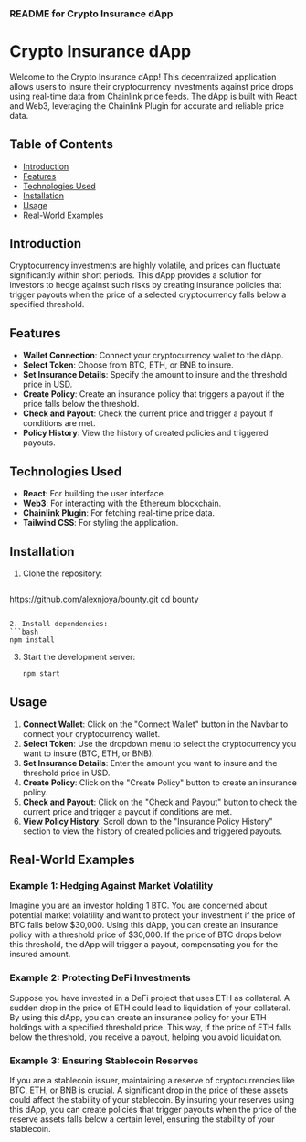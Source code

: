 ### README for Crypto Insurance dApp

# Crypto Insurance dApp

Welcome to the Crypto Insurance dApp! This decentralized application allows users to insure their cryptocurrency investments against price drops using real-time data from Chainlink price feeds. The dApp is built with React and Web3, leveraging the Chainlink Plugin for accurate and reliable price data.

## Table of Contents

- [Introduction](#introduction)
- [Features](#features)
- [Technologies Used](#technologies-used)
- [Installation](#installation)
- [Usage](#usage)
- [Real-World Examples](#real-world-examples)

## Introduction

Cryptocurrency investments are highly volatile, and prices can fluctuate significantly within short periods. This dApp provides a solution for investors to hedge against such risks by creating insurance policies that trigger payouts when the price of a selected cryptocurrency falls below a specified threshold.

## Features

- **Wallet Connection**: Connect your cryptocurrency wallet to the dApp.
- **Select Token**: Choose from BTC, ETH, or BNB to insure.
- **Set Insurance Details**: Specify the amount to insure and the threshold price in USD.
- **Create Policy**: Create an insurance policy that triggers a payout if the price falls below the threshold.
- **Check and Payout**: Check the current price and trigger a payout if conditions are met.
- **Policy History**: View the history of created policies and triggered payouts.

## Technologies Used

- **React**: For building the user interface.
- **Web3**: For interacting with the Ethereum blockchain.
- **Chainlink Plugin**: For fetching real-time price data.
- **Tailwind CSS**: For styling the application.

## Installation

1. Clone the repository:
   ```bash
  https://github.com/alexnjoya/bounty.git
   cd bounty
   ```

2. Install dependencies:
   ```bash
   npm install
   ```

3. Start the development server:
   ```bash
   npm start
   ```

## Usage

1. **Connect Wallet**: Click on the "Connect Wallet" button in the Navbar to connect your cryptocurrency wallet.
2. **Select Token**: Use the dropdown menu to select the cryptocurrency you want to insure (BTC, ETH, or BNB).
3. **Set Insurance Details**: Enter the amount you want to insure and the threshold price in USD.
4. **Create Policy**: Click on the "Create Policy" button to create an insurance policy.
5. **Check and Payout**: Click on the "Check and Payout" button to check the current price and trigger a payout if conditions are met.
6. **View Policy History**: Scroll down to the "Insurance Policy History" section to view the history of created policies and triggered payouts.

## Real-World Examples

### Example 1: Hedging Against Market Volatility

Imagine you are an investor holding 1 BTC. You are concerned about potential market volatility and want to protect your investment if the price of BTC falls below $30,000. Using this dApp, you can create an insurance policy with a threshold price of $30,000. If the price of BTC drops below this threshold, the dApp will trigger a payout, compensating you for the insured amount.

### Example 2: Protecting DeFi Investments

Suppose you have invested in a DeFi project that uses ETH as collateral. A sudden drop in the price of ETH could lead to liquidation of your collateral. By using this dApp, you can create an insurance policy for your ETH holdings with a specified threshold price. This way, if the price of ETH falls below the threshold, you receive a payout, helping you avoid liquidation.

### Example 3: Ensuring Stablecoin Reserves

If you are a stablecoin issuer, maintaining a reserve of cryptocurrencies like BTC, ETH, or BNB is crucial. A significant drop in the price of these assets could affect the stability of your stablecoin. By insuring your reserves using this dApp, you can create policies that trigger payouts when the price of the reserve assets falls below a certain level, ensuring the stability of your stablecoin.

